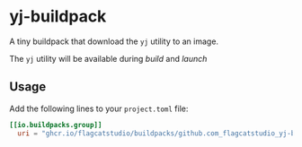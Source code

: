 # yj-buildpack

A tiny buildpack that download the `yj` utility to an image.

The `yj` utility will be available during *build* and *launch*

## Usage

Add the following lines to your `project.toml` file:

``` toml
[[io.buildpacks.group]]
  uri = "ghcr.io/flagcatstudio/buildpacks/github.com_flagcatstudio_yj-buildpack:0.0.1"
```

